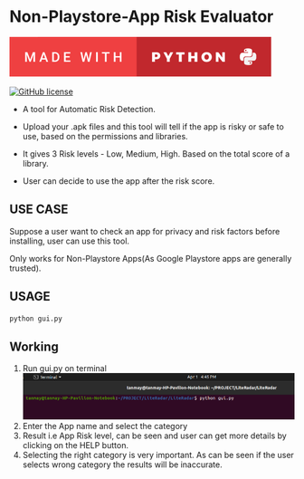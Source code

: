 # Non-Playstore-App Risk Evaluator
<p align="center">

  [![forthebadge made-with-python](https://github.com/ttyagi08/Non-Playstore-App-Risk-Evaluator-/blob/main/made-with-python.svg)](https://www.python.org/)
  
  [![GitHub license](https://img.shields.io/github/license/ttyagi08/Non-Playstore-App-Risk-Evaluator-)](https://github.com/ttyagi08/Non-Playstore-App-Risk-Evaluator-/blob/main/LICENSE)
</p>  
  </p>
  
* A tool for Automatic Risk Detection.

* Upload your .apk files and this tool will tell if the app is risky or safe to use, based on the permissions and libraries.

* It gives 3 Risk levels - Low, Medium, High. Based on the total score of a library.

* User can decide to use the app after the risk score.
## USE CASE 
Suppose a user want to check an app for privacy and risk factors before installing, user can use this tool. 

Only works for Non-Playstore Apps(As Google Playstore apps are generally trusted).
## USAGE
```bash
python gui.py
  ```
  
 ## Working
 1. Run gui.py on terminal <img src = "https://github.com/ttyagi08/Non-Playstore-App-Risk-Evaluator-/blob/main/Screenshots/1a.png" />
 2. Enter the App name and select the category 
 3. Result i.e App Risk level, can be seen and user can get more details by clicking on the HELP button. 
 4. Selecting the right category is very important. As can be seen if the user selects wrong category the results will be inaccurate. 



  
